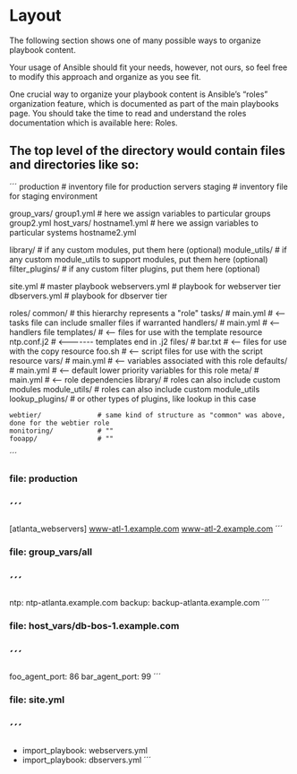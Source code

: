 # Layout
The following section shows one of many possible ways to organize playbook content.

Your usage of Ansible should fit your needs, however, not ours, so feel free to modify this approach and organize as you see fit.

One crucial way to organize your playbook content is Ansible’s “roles” organization feature, which is documented as part of the main playbooks page. You should take the time to read and understand the roles documentation which is available here: Roles.

## The top level of the directory would contain files and directories like so:

´´´
production                # inventory file for production servers
staging                   # inventory file for staging environment

group_vars/
   group1.yml             # here we assign variables to particular groups
   group2.yml
host_vars/
   hostname1.yml          # here we assign variables to particular systems
   hostname2.yml

library/                  # if any custom modules, put them here (optional)
module_utils/             # if any custom module_utils to support modules, put them here (optional)
filter_plugins/           # if any custom filter plugins, put them here (optional)

site.yml                  # master playbook
webservers.yml            # playbook for webserver tier
dbservers.yml             # playbook for dbserver tier

roles/
    common/               # this hierarchy represents a "role"
        tasks/            #
            main.yml      #  <-- tasks file can include smaller files if warranted
        handlers/         #
            main.yml      #  <-- handlers file
        templates/        #  <-- files for use with the template resource
            ntp.conf.j2   #  <------- templates end in .j2
        files/            #
            bar.txt       #  <-- files for use with the copy resource
            foo.sh        #  <-- script files for use with the script resource
        vars/             #
            main.yml      #  <-- variables associated with this role
        defaults/         #
            main.yml      #  <-- default lower priority variables for this role
        meta/             #
            main.yml      #  <-- role dependencies
        library/          # roles can also include custom modules
        module_utils/     # roles can also include custom module_utils
        lookup_plugins/   # or other types of plugins, like lookup in this case

    webtier/              # same kind of structure as "common" was above, done for the webtier role
    monitoring/           # ""
    fooapp/               # ""

´´´

### file: production
´´´
---
[atlanta_webservers]
www-atl-1.example.com
www-atl-2.example.com
´´´
### file: group_vars/all
´´´
---
ntp: ntp-atlanta.example.com
backup: backup-atlanta.example.com
´´´

### file: host_vars/db-bos-1.example.com

´´´
---
foo_agent_port: 86
bar_agent_port: 99
´´´

### file: site.yml
´´´
---
- import_playbook: webservers.yml
- import_playbook: dbservers.yml
´´´


